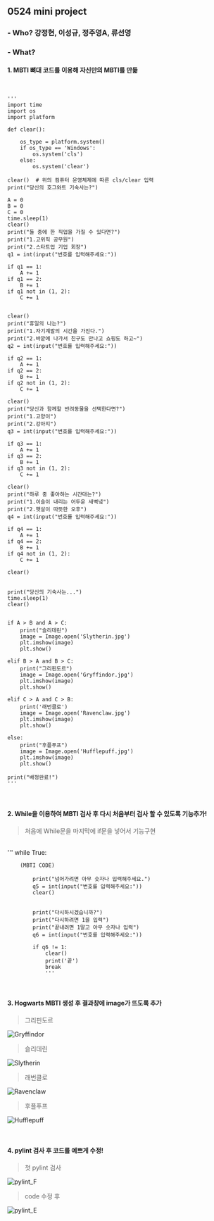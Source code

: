 
## **0524 mini project**
### - Who? 강정현, 이성규, 정주영A, 류선영
### - What?
#### **1. MBTI 뼈대 코드를 이용해 자신만의 MBTI를 만듦**

<br>

    '''
    import time
    import os
    import platform

    def clear():   

        os_type = platform.system()
        if os_type == 'Windows':
            os.system('cls')   
        else:
            os.system('clear')

    clear()  # 위의 컴퓨터 운영체제에 따른 cls/clear 입력
    print("당신의 호그와트 기숙사는?")

    A = 0
    B = 0
    C = 0
    time.sleep(1) 
    clear()  
    print("둘 중에 한 직업을 가질 수 있다면?")
    print("1.고위직 공무원")
    print("2.스타트업 기업 회장")
    q1 = int(input("번호를 입력해주세요:"))

    if q1 == 1:  
        A += 1
    if q1 == 2:  
        B += 1
    if q1 not in (1, 2):
        C += 1


    clear()
    print("휴일의 나는?")
    print("1.자기계발의 시간을 가진다.")
    print("2.바깥에 나가서 친구도 만나고 쇼핑도 하고~")
    q2 = int(input("번호를 입력해주세요:"))

    if q2 == 1:
        A += 1
    if q2 == 2:
        B += 1
    if q2 not in (1, 2):
        C += 1

    clear()
    print("당신과 함께할 반려동물을 선택한다면?")
    print("1.고양이")
    print("2.강아지")
    q3 = int(input("번호를 입력해주세요:"))

    if q3 == 1:
        A += 1
    if q3 == 2:
        B += 1
    if q3 not in (1, 2):
        C += 1

    clear()
    print("하루 중 좋아하는 시간대는?")
    print("1.이슬이 내리는 어두운 새벽녘")
    print("2.햇살이 따뜻한 오후")
    q4 = int(input("번호를 입력해주세요:"))

    if q4 == 1:
        A += 1
    if q4 == 2:
        B += 1
    if q4 not in (1, 2):
        C += 1

    clear()


    print("당신의 기숙사는...")
    time.sleep(1)
    clear()


    if A > B and A > C:
        print("슬리데린")
        image = Image.open('Slytherin.jpg')
        plt.imshow(image)
        plt.show()

    elif B > A and B > C:
        print("그리핀도르")
        image = Image.open('Gryffindor.jpg')
        plt.imshow(image)
        plt.show()

    elif C > A and C > B:
        print('래번클로')
        image = Image.open('Ravenclaw.jpg')
        plt.imshow(image)
        plt.show()

    else:
        print("후플푸프")
        image = Image.open('Hufflepuff.jpg')
        plt.imshow(image)
        plt.show()

    print("배정완료!")
    '''

<br>
            
#### **2. While을 이용하여 MBTI 검사 후 다시 처음부터 검사 할 수 있도록 기능추가!**
> 처음에 While문을 마지막에 if문을 넣어서 기능구현 
<br>
        '''
        while True:

        (MBTI CODE)

            print("넘어가려면 아무 숫자나 입력해주세요.")
            q5 = int(input("번호를 입력해주세요:"))
            clear()


            print("다시하시겠습니까?")
            print("다시하려면 1을 입력")
            print("끝내려면 1말고 아무 숫자나 입력")
            q6 = int(input("번호를 입력해주세요:"))

            if q6 != 1:
                clear()
                print('끝')
                break
                '''
<br>
            
#### **3. Hogwarts MBTI 생성 후 결과창에 image가 뜨도록 추가**

> 그리핀도르

![Gryffindor](https://user-images.githubusercontent.com/84279479/120633972-b6c5db00-c4a5-11eb-8ddd-207cec2761fd.jpg)

> 슬리데린

![Slytherin](https://user-images.githubusercontent.com/84279479/120634401-2c31ab80-c4a6-11eb-9072-1b8a11165945.jpg)


> 래번클로

![Ravenclaw](https://user-images.githubusercontent.com/84279479/120634384-26d46100-c4a6-11eb-985d-4a44b56e2b9f.jpg)


> 후플푸프

![Hufflepuff](https://user-images.githubusercontent.com/84279479/120634425-32c02300-c4a6-11eb-9997-08f90ca9a359.jpg)

<br>

#### **4. pylint 검사 후 코드를 예쁘게 수정!**
> 첫 pylint 검사

![pylint_F](https://user-images.githubusercontent.com/84279479/120634457-3b185e00-c4a6-11eb-8fef-8771cea35de9.png)


> code 수정 후

![pylint_E](https://user-images.githubusercontent.com/84279479/120634480-42d80280-c4a6-11eb-8810-adc335726388.png)


